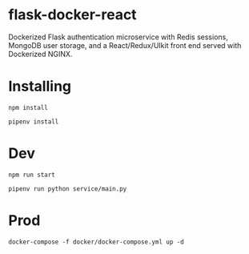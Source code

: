 # flask-docker-react

Dockerized Flask authentication microservice with Redis sessions, MongoDB user storage, and a React/Redux/UIkit front end served with Dockerized NGINX.

# Installing

`npm install`

`pipenv install`

# Dev

`npm run start`

`pipenv run python service/main.py`

# Prod

`docker-compose -f docker/docker-compose.yml up -d`